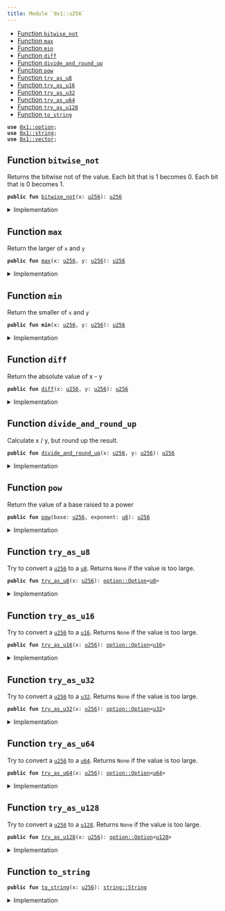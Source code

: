 ```yaml
---
title: Module `0x1::u256`
---
```




-  [Function `bitwise_not`](#0x1_u256_bitwise_not)
-  [Function `max`](#0x1_u256_max)
-  [Function `min`](#0x1_u256_min)
-  [Function `diff`](#0x1_u256_diff)
-  [Function `divide_and_round_up`](#0x1_u256_divide_and_round_up)
-  [Function `pow`](#0x1_u256_pow)
-  [Function `try_as_u8`](#0x1_u256_try_as_u8)
-  [Function `try_as_u16`](#0x1_u256_try_as_u16)
-  [Function `try_as_u32`](#0x1_u256_try_as_u32)
-  [Function `try_as_u64`](#0x1_u256_try_as_u64)
-  [Function `try_as_u128`](#0x1_u256_try_as_u128)
-  [Function `to_string`](#0x1_u256_to_string)


<pre><code><b>use</b> <a href="option.md#0x1_option">0x1::option</a>;
<b>use</b> <a href="string.md#0x1_string">0x1::string</a>;
<b>use</b> <a href="vector.md#0x1_vector">0x1::vector</a>;
</code></pre>



<a name="0x1_u256_bitwise_not"></a>

## Function `bitwise_not`

Returns the bitwise not of the value.
Each bit that is 1 becomes 0. Each bit that is 0 becomes 1.


<pre><code><b>public</b> <b>fun</b> <a href="u256.md#0x1_u256_bitwise_not">bitwise_not</a>(x: <a href="u256.md#0x1_u256">u256</a>): <a href="u256.md#0x1_u256">u256</a>
</code></pre>



<details>
<summary>Implementation</summary>


<pre><code><b>public</b> <b>fun</b> <a href="u256.md#0x1_u256_bitwise_not">bitwise_not</a>(x: <a href="u256.md#0x1_u256">u256</a>): <a href="u256.md#0x1_u256">u256</a> {
    x ^ max_value!()
}
</code></pre>



</details>

<a name="0x1_u256_max"></a>

## Function `max`

Return the larger of <code>x</code> and <code>y</code>


<pre><code><b>public</b> <b>fun</b> <a href="u256.md#0x1_u256_max">max</a>(x: <a href="u256.md#0x1_u256">u256</a>, y: <a href="u256.md#0x1_u256">u256</a>): <a href="u256.md#0x1_u256">u256</a>
</code></pre>



<details>
<summary>Implementation</summary>


<pre><code><b>public</b> <b>fun</b> <a href="u256.md#0x1_u256_max">max</a>(x: <a href="u256.md#0x1_u256">u256</a>, y: <a href="u256.md#0x1_u256">u256</a>): <a href="u256.md#0x1_u256">u256</a> {
    std::macros::num_max!(x, y)
}
</code></pre>



</details>

<a name="0x1_u256_min"></a>

## Function `min`

Return the smaller of <code>x</code> and <code>y</code>


<pre><code><b>public</b> <b>fun</b> <b>min</b>(x: <a href="u256.md#0x1_u256">u256</a>, y: <a href="u256.md#0x1_u256">u256</a>): <a href="u256.md#0x1_u256">u256</a>
</code></pre>



<details>
<summary>Implementation</summary>


<pre><code><b>public</b> <b>fun</b> <b>min</b>(x: <a href="u256.md#0x1_u256">u256</a>, y: <a href="u256.md#0x1_u256">u256</a>): <a href="u256.md#0x1_u256">u256</a> {
    std::macros::num_min!(x, y)
}
</code></pre>



</details>

<a name="0x1_u256_diff"></a>

## Function `diff`

Return the absolute value of x - y


<pre><code><b>public</b> <b>fun</b> <a href="u256.md#0x1_u256_diff">diff</a>(x: <a href="u256.md#0x1_u256">u256</a>, y: <a href="u256.md#0x1_u256">u256</a>): <a href="u256.md#0x1_u256">u256</a>
</code></pre>



<details>
<summary>Implementation</summary>


<pre><code><b>public</b> <b>fun</b> <a href="u256.md#0x1_u256_diff">diff</a>(x: <a href="u256.md#0x1_u256">u256</a>, y: <a href="u256.md#0x1_u256">u256</a>): <a href="u256.md#0x1_u256">u256</a> {
    std::macros::num_diff!(x, y)
}
</code></pre>



</details>

<a name="0x1_u256_divide_and_round_up"></a>

## Function `divide_and_round_up`

Calculate x / y, but round up the result.


<pre><code><b>public</b> <b>fun</b> <a href="u256.md#0x1_u256_divide_and_round_up">divide_and_round_up</a>(x: <a href="u256.md#0x1_u256">u256</a>, y: <a href="u256.md#0x1_u256">u256</a>): <a href="u256.md#0x1_u256">u256</a>
</code></pre>



<details>
<summary>Implementation</summary>


<pre><code><b>public</b> <b>fun</b> <a href="u256.md#0x1_u256_divide_and_round_up">divide_and_round_up</a>(x: <a href="u256.md#0x1_u256">u256</a>, y: <a href="u256.md#0x1_u256">u256</a>): <a href="u256.md#0x1_u256">u256</a> {
    std::macros::num_divide_and_round_up!(x, y)
}
</code></pre>



</details>

<a name="0x1_u256_pow"></a>

## Function `pow`

Return the value of a base raised to a power


<pre><code><b>public</b> <b>fun</b> <a href="u256.md#0x1_u256_pow">pow</a>(base: <a href="u256.md#0x1_u256">u256</a>, exponent: <a href="u8.md#0x1_u8">u8</a>): <a href="u256.md#0x1_u256">u256</a>
</code></pre>



<details>
<summary>Implementation</summary>


<pre><code><b>public</b> <b>fun</b> <a href="u256.md#0x1_u256_pow">pow</a>(base: <a href="u256.md#0x1_u256">u256</a>, exponent: <a href="u8.md#0x1_u8">u8</a>): <a href="u256.md#0x1_u256">u256</a> {
    std::macros::num_pow!(base, exponent)
}
</code></pre>



</details>

<a name="0x1_u256_try_as_u8"></a>

## Function `try_as_u8`

Try to convert a <code><a href="u256.md#0x1_u256">u256</a></code> to a <code><a href="u8.md#0x1_u8">u8</a></code>. Returns <code>None</code> if the value is too large.


<pre><code><b>public</b> <b>fun</b> <a href="u256.md#0x1_u256_try_as_u8">try_as_u8</a>(x: <a href="u256.md#0x1_u256">u256</a>): <a href="option.md#0x1_option_Option">option::Option</a>&lt;<a href="u8.md#0x1_u8">u8</a>&gt;
</code></pre>



<details>
<summary>Implementation</summary>


<pre><code><b>public</b> <b>fun</b> <a href="u256.md#0x1_u256_try_as_u8">try_as_u8</a>(x: <a href="u256.md#0x1_u256">u256</a>): Option&lt;<a href="u8.md#0x1_u8">u8</a>&gt; {
    std::macros::try_as_u8!(x)
}
</code></pre>



</details>

<a name="0x1_u256_try_as_u16"></a>

## Function `try_as_u16`

Try to convert a <code><a href="u256.md#0x1_u256">u256</a></code> to a <code><a href="u16.md#0x1_u16">u16</a></code>. Returns <code>None</code> if the value is too large.


<pre><code><b>public</b> <b>fun</b> <a href="u256.md#0x1_u256_try_as_u16">try_as_u16</a>(x: <a href="u256.md#0x1_u256">u256</a>): <a href="option.md#0x1_option_Option">option::Option</a>&lt;<a href="u16.md#0x1_u16">u16</a>&gt;
</code></pre>



<details>
<summary>Implementation</summary>


<pre><code><b>public</b> <b>fun</b> <a href="u256.md#0x1_u256_try_as_u16">try_as_u16</a>(x: <a href="u256.md#0x1_u256">u256</a>): Option&lt;<a href="u16.md#0x1_u16">u16</a>&gt; {
    std::macros::try_as_u16!(x)
}
</code></pre>



</details>

<a name="0x1_u256_try_as_u32"></a>

## Function `try_as_u32`

Try to convert a <code><a href="u256.md#0x1_u256">u256</a></code> to a <code><a href="u32.md#0x1_u32">u32</a></code>. Returns <code>None</code> if the value is too large.


<pre><code><b>public</b> <b>fun</b> <a href="u256.md#0x1_u256_try_as_u32">try_as_u32</a>(x: <a href="u256.md#0x1_u256">u256</a>): <a href="option.md#0x1_option_Option">option::Option</a>&lt;<a href="u32.md#0x1_u32">u32</a>&gt;
</code></pre>



<details>
<summary>Implementation</summary>


<pre><code><b>public</b> <b>fun</b> <a href="u256.md#0x1_u256_try_as_u32">try_as_u32</a>(x: <a href="u256.md#0x1_u256">u256</a>): Option&lt;<a href="u32.md#0x1_u32">u32</a>&gt; {
    std::macros::try_as_u32!(x)
}
</code></pre>



</details>

<a name="0x1_u256_try_as_u64"></a>

## Function `try_as_u64`

Try to convert a <code><a href="u256.md#0x1_u256">u256</a></code> to a <code><a href="u64.md#0x1_u64">u64</a></code>. Returns <code>None</code> if the value is too large.


<pre><code><b>public</b> <b>fun</b> <a href="u256.md#0x1_u256_try_as_u64">try_as_u64</a>(x: <a href="u256.md#0x1_u256">u256</a>): <a href="option.md#0x1_option_Option">option::Option</a>&lt;<a href="u64.md#0x1_u64">u64</a>&gt;
</code></pre>



<details>
<summary>Implementation</summary>


<pre><code><b>public</b> <b>fun</b> <a href="u256.md#0x1_u256_try_as_u64">try_as_u64</a>(x: <a href="u256.md#0x1_u256">u256</a>): Option&lt;<a href="u64.md#0x1_u64">u64</a>&gt; {
    std::macros::try_as_u64!(x)
}
</code></pre>



</details>

<a name="0x1_u256_try_as_u128"></a>

## Function `try_as_u128`

Try to convert a <code><a href="u256.md#0x1_u256">u256</a></code> to a <code><a href="u128.md#0x1_u128">u128</a></code>. Returns <code>None</code> if the value is too large.


<pre><code><b>public</b> <b>fun</b> <a href="u256.md#0x1_u256_try_as_u128">try_as_u128</a>(x: <a href="u256.md#0x1_u256">u256</a>): <a href="option.md#0x1_option_Option">option::Option</a>&lt;<a href="u128.md#0x1_u128">u128</a>&gt;
</code></pre>



<details>
<summary>Implementation</summary>


<pre><code><b>public</b> <b>fun</b> <a href="u256.md#0x1_u256_try_as_u128">try_as_u128</a>(x: <a href="u256.md#0x1_u256">u256</a>): Option&lt;<a href="u128.md#0x1_u128">u128</a>&gt; {
    std::macros::try_as_u128!(x)
}
</code></pre>



</details>

<a name="0x1_u256_to_string"></a>

## Function `to_string`



<pre><code><b>public</b> <b>fun</b> <a href="u256.md#0x1_u256_to_string">to_string</a>(x: <a href="u256.md#0x1_u256">u256</a>): <a href="string.md#0x1_string_String">string::String</a>
</code></pre>



<details>
<summary>Implementation</summary>


<pre><code><b>public</b> <b>fun</b> <a href="u256.md#0x1_u256_to_string">to_string</a>(x: <a href="u256.md#0x1_u256">u256</a>): String {
    std::macros::num_to_string!(x)
}
</code></pre>



</details>
